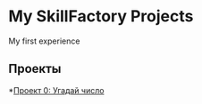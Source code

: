 # My SkillFactory Projects
My first experience
## Проекты
*[Проект 0: Угадай число](https://github.com/BitsToByte/Subspace/tree/main/Project_0)